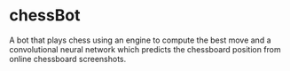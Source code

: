 # chessBot
A bot that plays chess using an engine to compute the best move and a convolutional neural network which predicts the chessboard position from online chessboard screenshots.
